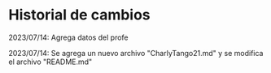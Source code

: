 # Historial de cambios

2023/07/14: Agrega datos del profe

2023/07/14: Se agrega un nuevo archivo "CharlyTango21.md" y se modifica el archivo "README.md"
